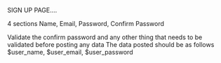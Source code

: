 SIGN UP PAGE....

4 sections
Name, Email, Password, Confirm Password

Validate the confirm password and any other thing that needs to be validated before posting any data
The data posted should be as follows
$user_name, $user_email, $user_password